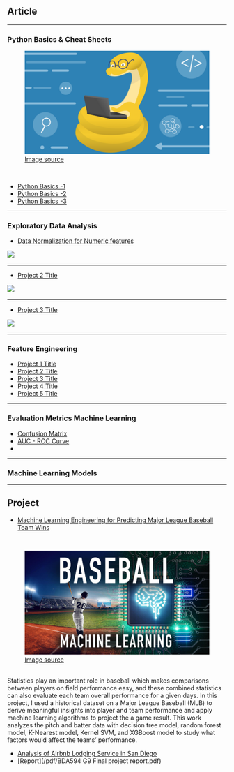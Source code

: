 ## Article
---
### Python Basics & Cheat Sheets

<figure>
    <img src="images/Python basic.png?raw=true"/>
    <figcaption><a href="https://content.techgig.com/how-to-learn-python-programming-effectively/articleshow/76188658.cms">Image source</a></figcaption>
</figure>
<br>

- [Python Basics -1](https://towardsdatascience.com/essential-python-every-data-scientist-should-know-in-2021-65e571c20d19)
- [Python Basics -2](https://realpython.com/tutorials/basics/)
- [Python Basics -3](https://blog.finxter.com/collection-5-cheat-sheets-every-python-coder-must-own/)

---

### Exploratory Data Analysis

- [Data Normalization for Numeric features](https://alex31425.github.io/MTHuang/sample_page)

<img src="images/dummy_thumbnail.jpg?raw=true"/>

---
- [Project 2 Title](/pdf/sample_presentation.pdf)
<img src="images/dummy_thumbnail.jpg?raw=true"/>

---
- [Project 3 Title](http://example.com/)
<img src="images/dummy_thumbnail.jpg?raw=true"/>

---

### Feature Engineering 
- [Project 1 Title](https://alex31425.github.io/MTHuang/sample_page)
- [Project 2 Title](http://example.com/)
- [Project 3 Title](http://example.com/)
- [Project 4 Title](http://example.com/)
- [Project 5 Title](http://example.com/)

---
### Evaluation Metrics Machine Learning
- [Confusion Matrix](https://towardsdatascience.com/understanding-the-confusion-matrix-and-its-business-applications-c4e8aaf37f42)
- [AUC - ROC Curve](https://towardsdatascience.com/understanding-auc-roc-curve-68b2303cc9c5)
- 



---
### Machine Learning Models

---
## Project
 - [Machine Learning Engineering for Predicting Major League Baseball Team Wins](https://github.com/alex31425/BDA696-MuTing/wiki)
<br>
<figure>
    <img src="images/project baseball.jpg?raw=true"/>
    <figcaption><a href="https://www.techrepublic.com/article/throwing-a-fastball-how-the-minnesota-twins-are-using-machine-learning-to-analyze-mounds-of-data/">Image source</a></figcaption>
</figure>
<br>
Statistics play an important role in baseball which makes comparisons between players on field performance easy, and these combined statistics can also evaluate each team overall performance for a given days. In this project, I used a historical dataset on a Major League Baseball (MLB) to derive meaningful insights into player and team performance and apply machine learning algorithms to project the a game result. This work analyzes the pitch and batter data with decision tree model, random forest model, K-Nearest model, Kernel SVM, and XGBoost model to study what factors would affect the teams’ performance.
<br>

- [Analysis of Airbnb Lodging Service in San Diego](https://sites.google.com/sdsu.edu/bda594bairbnbanalysis/home)
- [Report](/pdf/BDA594 G9 Final project report.pdf)
<!-- Remove above link if you don't want to attibute -->
